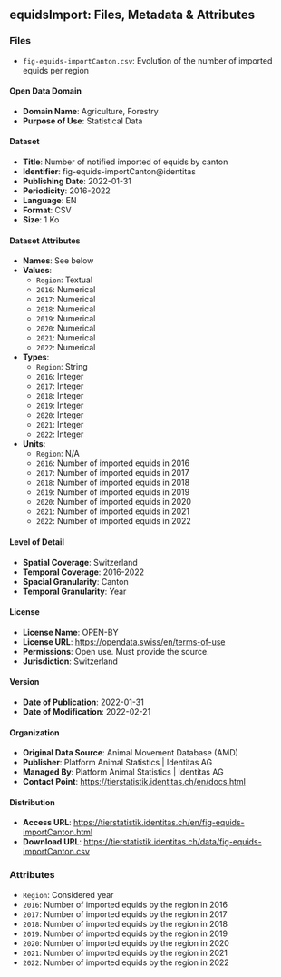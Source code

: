 ## equidsImport: Files, Metadata & Attributes

### **Files**
- ```fig-equids-importCanton.csv```: Evolution of the number of imported equids per region

#### Open Data Domain
- **Domain Name**: Agriculture, Forestry
- **Purpose of Use**: Statistical Data

#### Dataset
- **Title**: Number of notified imported of equids by canton
- **Identifier**: fig-equids-importCanton@identitas
- **Publishing Date**: 2022-01-31
- **Periodicity**: 2016-2022
- **Language**: EN
- **Format**: CSV
- **Size**: 1 Ko

#### Dataset Attributes
- **Names**: See below
- **Values**:
  - ```Region```: Textual
  - ```2016```: Numerical
  - ```2017```: Numerical
  - ```2018```: Numerical
  - ```2019```: Numerical
  - ```2020```: Numerical
  - ```2021```: Numerical
  - ```2022```: Numerical
- **Types**:
  - ```Region```: String
  - ```2016```: Integer
  - ```2017```: Integer
  - ```2018```: Integer
  - ```2019```: Integer
  - ```2020```: Integer
  - ```2021```: Integer
  - ```2022```: Integer
- **Units**:
  - ```Region```: N/A
  - ```2016```: Number of imported equids in 2016
  - ```2017```: Number of imported equids in 2017
  - ```2018```: Number of imported equids in 2018
  - ```2019```: Number of imported equids in 2019
  - ```2020```: Number of imported equids in 2020
  - ```2021```: Number of imported equids in 2021
  - ```2022```: Number of imported equids in 2022

#### Level of Detail
- **Spatial Coverage**: Switzerland
- **Temporal Coverage**: 2016-2022
- **Spacial Granularity**: Canton
- **Temporal Granularity**: Year

#### License
- **License Name**: OPEN-BY
- **License URL**: https://opendata.swiss/en/terms-of-use
- **Permissions**: Open use. Must provide the source.
- **Jurisdiction**: Switzerland

#### Version
- **Date of Publication**: 2022-01-31
- **Date of Modification**: 2022-02-21

#### Organization
- **Original Data Source**: Animal Movement Database (AMD)
- **Publisher**: Platform Animal Statistics | Identitas AG
- **Managed By**: Platform Animal Statistics | Identitas AG
- **Contact Point**: https://tierstatistik.identitas.ch/en/docs.html

#### Distribution
- **Access URL**: https://tierstatistik.identitas.ch/en/fig-equids-importCanton.html
- **Download URL**: https://tierstatistik.identitas.ch/data/fig-equids-importCanton.csv

### Attributes
- ```Region```: Considered year
- ```2016```: Number of imported equids by the region in 2016
- ```2017```: Number of imported equids by the region in 2017
- ```2018```: Number of imported equids by the region in 2018
- ```2019```: Number of imported equids by the region in 2019
- ```2020```: Number of imported equids by the region in 2020
- ```2021```: Number of imported equids by the region in 2021
- ```2022```: Number of imported equids by the region in 2022
